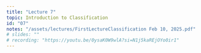 ```yaml
---
title: "Lecture 7"
topic: Introduction to Classification
id: "07"
notes: "/assets/lectures/FirstLectureClassification Feb 10, 2025.pdf"
# slides: ""
# recording: "https://youtu.be/0ysaK0W9wlA?si=N1j5kaREjOYo0ir1"
---
```


